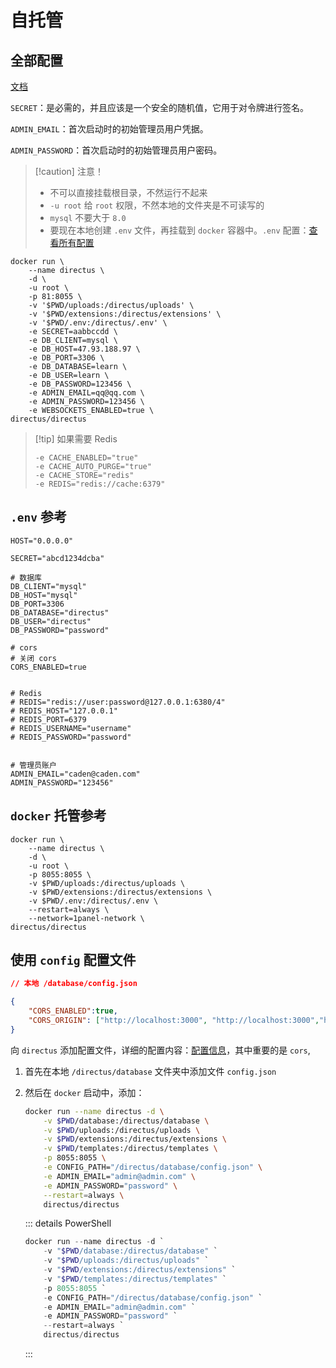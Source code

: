 # 自托管

## 全部配置



[文档](https://docs.directus.io/self-hosted/quickstart.html)

`SECRET`：是必需的，并且应该是一个安全的随机值，它用于对令牌进行签名。

`ADMIN_EMAIL`：首次启动时的初始管理员用户凭据。

`ADMIN_PASSWORD`：首次启动时的初始管理员用户密码。

> [!caution] 注意！
>
> - 不可以直接挂载根目录，不然运行不起来
> - `-u root` 给 `root` 权限，不然本地的文件夹是不可读写的
> - `mysql` 不要大于 `8.0`
> - 要现在本地创建 `.env` 文件，再挂载到 `docker` 容器中。`.env` 配置：[查看所有配置](https://docs.directus.io/self-hosted/config-options.html)

```
docker run \
    --name directus \
    -d \
    -u root \
    -p 81:8055 \
    -v '$PWD/uploads:/directus/uploads' \
    -v '$PWD/extensions:/directus/extensions' \
    -v '$PWD/.env:/directus/.env' \
    -e SECRET=aabbccdd \	
    -e DB_CLIENT=mysql \
    -e DB_HOST=47.93.188.97 \
    -e DB_PORT=3306 \
    -e DB_DATABASE=learn \
    -e DB_USER=learn \
    -e DB_PASSWORD=123456 \
    -e ADMIN_EMAIL=qq@qq.com \
    -e ADMIN_PASSWORD=123456 \
    -e WEBSOCKETS_ENABLED=true \
directus/directus
```

> [!tip] 如果需要 Redis
>
> ```
> -e CACHE_ENABLED="true"
> -e CACHE_AUTO_PURGE="true"
> -e CACHE_STORE="redis"
> -e REDIS="redis://cache:6379"
> ```



## `.env` 参考

```
HOST="0.0.0.0"

SECRET="abcd1234dcba"

# 数据库
DB_CLIENT="mysql"
DB_HOST="mysql"
DB_PORT=3306
DB_DATABASE="directus"
DB_USER="directus"
DB_PASSWORD="password"

# cors
# 关闭 cors
CORS_ENABLED=true


# Redis
# REDIS="redis://user:password@127.0.0.1:6380/4"
# REDIS_HOST="127.0.0.1"
# REDIS_PORT=6379
# REDIS_USERNAME="username"
# REDIS_PASSWORD="password"


# 管理员账户
ADMIN_EMAIL="caden@caden.com"
ADMIN_PASSWORD="123456"
```



## `docker` 托管参考

```
docker run \
    --name directus \
    -d \
    -u root \
    -p 8055:8055 \
    -v $PWD/uploads:/directus/uploads \
    -v $PWD/extensions:/directus/extensions \
    -v $PWD/.env:/directus/.env \
    --restart=always \
    --network=1panel-network \
directus/directus
```



## 使用 `config` 配置文件

``` json
// 本地 /database/config.json

{
    "CORS_ENABLED":true,
    "CORS_ORIGIN": ["http://localhost:3000", "http://localhost:3000","https://10.10.10.102:3000", "http://10.10.10.178:3000"]
}
```



向 `directus` 添加配置文件，详细的配置内容：[配置信息](https://docs.directus.io/self-hosted/config-options.html)，其中重要的是 `cors`, 

1. 首先在本地 `/directus/database` 文件夹中添加文件 `config.json`

2. 然后在 `docker` 启动中，添加：

    ```bash
    docker run --name directus -d \
        -v $PWD/database:/directus/database \
        -v $PWD/uploads:/directus/uploads \
        -v $PWD/extensions:/directus/extensions \
        -v $PWD/templates:/directus/templates \
        -p 8055:8055 \
        -e CONFIG_PATH="/directus/database/config.json" \
        -e ADMIN_EMAIL="admin@admin.com" \
        -e ADMIN_PASSWORD="password" \
        --restart=always \
    	directus/directus
    ```

    ::: details PowerShell

    ``` powershell
    docker run --name directus -d `
        -v "$PWD/database:/directus/database" `
        -v "$PWD/uploads:/directus/uploads" `
        -v "$PWD/extensions:/directus/extensions" `
        -v "$PWD/templates:/directus/templates" `
        -p 8055:8055 `
        -e CONFIG_PATH="/directus/database/config.json" `
        -e ADMIN_EMAIL="admin@admin.com" `
        -e ADMIN_PASSWORD="password" `
        --restart=always `
        directus/directus
    ```

    :::
